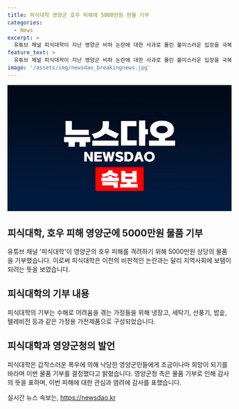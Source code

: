 ```yaml
---
title: 피식대학 영양군 호우 피해에 5000만원 현물 기부
categories:
  - News
excerpt: >
  유튜브 채널 피식대학이 지난 영양군 비하 논란에 대한 사과로 몰린 불미스러운 입장을 극복하기 위해 5000만원 가치의 물품을 경북 영양군에 기부했다. 이 기부는 지난 17일에 이뤄졌으며, 수해로 어려움을 겪는 가정을 돕기 위해 냉장고, 세탁기, 선풍기, 밥솥, 텔레비전 등이 포함되어 있었다. 피식대학은 물품 기탁을 통해 지역 사회에 도움을 주고자 한다는 취지로 이를 진행했다고 설명했다. 이에 대해 영양군청은 현금 기탁이 어려운 상황에서의 기탁에 대해 진심으로 감사의 뜻을 표했다. 이와 관련하여, 피식대학은 정재형, 김민수, 이용주 등으로 구성된 유튜브 채널로, 과거 영양군 홍보 영상을 통해 논란을 일으킨 바 있으나, 이후 다시 업로드를 시작하며 사과와 함께 긍정적인 모습을 보여주고 있다.
feature_text: >
  유튜브 채널 피식대학이 지난 영양군 비하 논란에 대한 사과로 몰린 불미스러운 입장을 극복하기 위해 5000만원 가치의 물품을 경북 영양군에 기부했다. 이 기부는 지난 17일에 이뤄졌으며, 수해로 어려움을 겪는 가정을 돕기 위해 냉장고, 세탁기, 선풍기, 밥솥, 텔레비전 등이 포함되어 있었다. 피식대학은 물품 기탁을 통해 지역 사회에 도움을 주고자 한다는 취지로 이를 진행했다고 설명했다. 이에 대해 영양군청은 현금 기탁이 어려운 상황에서의 기탁에 대해 진심으로 감사의 뜻을 표했다. 이와 관련하여, 피식대학은 정재형, 김민수, 이용주 등으로 구성된 유튜브 채널로, 과거 영양군 홍보 영상을 통해 논란을 일으킨 바 있으나, 이후 다시 업로드를 시작하며 사과와 함께 긍정적인 모습을 보여주고 있다.
image: '/assets/img/newsdao_breakingnews.jpg'
---
```


<p><img src="/assets/img/newsdao_breakingnews.jpg" alt="pcversion 속보" /></p>

<h2 data-ke-size="size26">피식대학, 호우 피해 영양군에 5000만원 물품 기부</h2>

<p data-ke-size="size16">유튜브 채널 '피식대학'이 영양군의 호우 피해를 격려하기 위해 5000만원 상당의 물품을 기부했습니다. 이로써 피식대학은 이전의 비판적인 논란과는 달리 지역사회에 보탬이 되려는 뜻을 보였습니다.</p>

<h2 data-ke-size="size26">피식대학의 기부 내용</h2>

<p data-ke-size="size16">피식대학의 기부는 수해로 어려움을 겪는 가정들을 위해 냉장고, 세탁기, 선풍기, 밥솥, 텔레비전 등과 같은 가정용 가전제품으로 구성되었습니다.</p>

<h2 data-ke-size="size26">피식대학과 영양군청의 발언</h2>

<p data-ke-size="size16">피식대학은 갑작스러운 폭우에 의해 낙담한 영양군민들에게 조금이나마 희망이 되기를 바라며 이번 물품 기부를 결정했다고 밝혔습니다. 영양군청 측은 물품 기부로 인해 감사의 뜻을 표하며, 이번 피해에 대한 관심과 염려에 감사를 표했습니다.</p>
실시간 뉴스 속보는, <a href="https://newsdao.kr" rel="dofollow">https://newsdao.kr</a>


